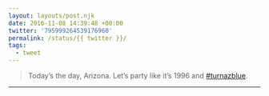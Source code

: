 ```yaml
---
layout: layouts/post.njk
date: 2016-11-08 14:39:48 +00:00
twitter: '795999264539176960'
permalink: /status/{{ twitter }}/
tags: 
  - tweet
---
```


> Today’s the day, Arizona. Let’s party like it’s 1996 and [#turnazblue](https://twitter.com/hashtag/turnazblue).

---
